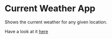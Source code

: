 # Current Weather App

Shows the current weather for any given location. 

Have a look at it <a href="https://check-current-weather.herokuapp.com/" target="_blank">here</a>

